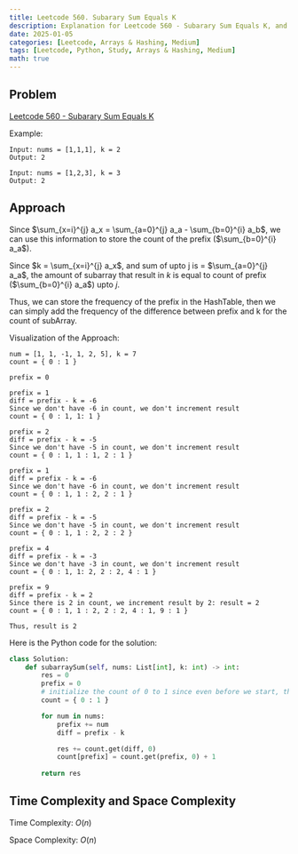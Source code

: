 ```yaml
---
title: Leetcode 560. Subarary Sum Equals K
description: Explanation for Leetcode 560 - Subarary Sum Equals K, and its solution in Python.
date: 2025-01-05
categories: [Leetcode, Arrays & Hashing, Medium]
tags: [Leetcode, Python, Study, Arrays & Hashing, Medium]
math: true
---
```


## Problem
[Leetcode 560 - Subarary Sum Equals K](https://leetcode.com/problems/subarray-sum-equals-k/description/)

Example:
```
Input: nums = [1,1,1], k = 2
Output: 2

Input: nums = [1,2,3], k = 3
Output: 2
```

## Approach

Since $\sum_{x=i}^{j} a_x = \sum_{a=0}^{j} a_a - \sum_{b=0}^{i} a_b$, we can use this information to store the count of the prefix ($\sum_{b=0}^{i} a_a$). 

Since $k = \sum_{x=i}^{j} a_x$, and sum of upto j is = $\sum_{a=0}^{j} a_a$, the amount of subarray that result in $k$ is equal to count of prefix ($\sum_{b=0}^{i} a_a$) upto $j$.

Thus, we can store the frequency of the prefix in the HashTable, then we can simply add the frequency of the difference between prefix and k for the count of subArray. 

Visualization of the Approach:
```
num = [1, 1, -1, 1, 2, 5], k = 7
count = { 0 : 1 }

prefix = 0

prefix = 1
diff = prefix - k = -6
Since we don't have -6 in count, we don't increment result
count = { 0 : 1, 1: 1 }

prefix = 2
diff = prefix - k = -5
Since we don't have -5 in count, we don't increment result
count = { 0 : 1, 1 : 1, 2 : 1 }

prefix = 1
diff = prefix - k = -6
Since we don't have -6 in count, we don't increment result
count = { 0 : 1, 1 : 2, 2 : 1 }

prefix = 2
diff = prefix - k = -5
Since we don't have -5 in count, we don't increment result
count = { 0 : 1, 1 : 2, 2 : 2 }

prefix = 4
diff = prefix - k = -3
Since we don't have -3 in count, we don't increment result
count = { 0 : 1, 1: 2, 2 : 2, 4 : 1 }

prefix = 9
diff = prefix - k = 2
Since there is 2 in count, we increment result by 2: result = 2
count = { 0 : 1, 1 : 2, 2 : 2, 4 : 1, 9 : 1 }

Thus, result is 2
```

Here is the Python code for the solution:
```python
class Solution:
    def subarraySum(self, nums: List[int], k: int) -> int:
        res = 0
        prefix = 0
        # initialize the count of 0 to 1 since even before we start, the summation of prefix is 0
        count = { 0 : 1 }

        for num in nums:
            prefix += num
            diff = prefix - k

            res += count.get(diff, 0)
            count[prefix] = count.get(prefix, 0) + 1 
        
        return res        
```

## Time Complexity and Space Complexity

Time Complexity: $O(n)$

Space Complexity: $O(n)$